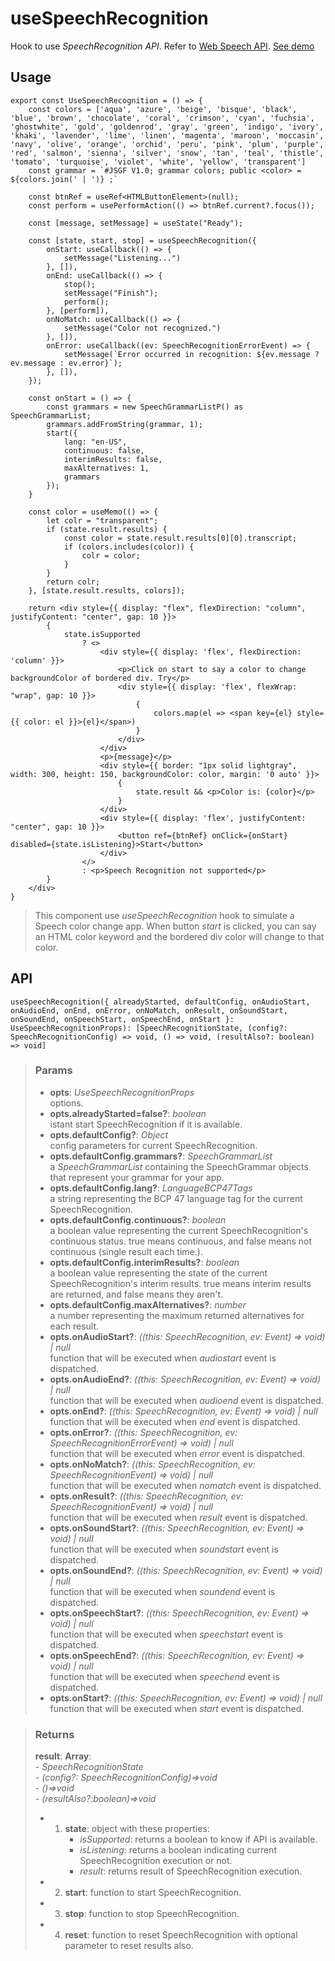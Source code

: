 # useSpeechRecognition
Hook to use _SpeechRecognition API_. Refer to [Web Speech API](https://developer.mozilla.org/en-US/docs/Web/API/SpeechRecognition). [See demo](https://nDriaDev.io/react-tools/#/hooks/api-dom/useSpeechRecognition)

## Usage

```tsx
export const UseSpeechRecognition = () => {
	const colors = ['aqua', 'azure', 'beige', 'bisque', 'black', 'blue', 'brown', 'chocolate', 'coral', 'crimson', 'cyan', 'fuchsia', 'ghostwhite', 'gold', 'goldenrod', 'gray', 'green', 'indigo', 'ivory', 'khaki', 'lavender', 'lime', 'linen', 'magenta', 'maroon', 'moccasin', 'navy', 'olive', 'orange', 'orchid', 'peru', 'pink', 'plum', 'purple', 'red', 'salmon', 'sienna', 'silver', 'snow', 'tan', 'teal', 'thistle', 'tomato', 'turquoise', 'violet', 'white', 'yellow', 'transparent']
	const grammar = `#JSGF V1.0; grammar colors; public <color> = ${colors.join(' | ')} ;`

	const btnRef = useRef<HTMLButtonElement>(null);
	const perform = usePerformAction(() => btnRef.current?.focus());

	const [message, setMessage] = useState("Ready");

	const [state, start, stop] = useSpeechRecognition({
		onStart: useCallback(() => {
			setMessage("Listening...")
		}, []),
		onEnd: useCallback(() => {
			stop();
			setMessage("Finish");
			perform();
		}, [perform]),
		onNoMatch: useCallback(() => {
			setMessage("Color not recognized.")
		}, []),
		onError: useCallback((ev: SpeechRecognitionErrorEvent) => {
			setMessage(`Error occurred in recognition: ${ev.message ? ev.message : ev.error}`);
		}, []),
	});

	const onStart = () => {
		const grammars = new SpeechGrammarListP() as SpeechGrammarList;
		grammars.addFromString(grammar, 1);
		start({
			lang: "en-US",
			continuous: false,
			interimResults: false,
			maxAlternatives: 1,
			grammars
		});
	}

	const color = useMemo(() => {
		let colr = "transparent";
		if (state.result.results) {
			const color = state.result.results[0][0].transcript;
			if (colors.includes(color)) {
				colr = color;
			}
		}
		return colr;
	}, [state.result.results, colors]);

	return <div style={{ display: "flex", flexDirection: "column", justifyContent: "center", gap: 10 }}>
		{
			state.isSupported
				? <>
					<div style={{ display: 'flex', flexDirection: 'column' }}>
						<p>Click on start to say a color to change backgroundColor of bordered div. Try</p>
						<div style={{ display: 'flex', flexWrap: "wrap", gap: 10 }}>
							{
								colors.map(el => <span key={el} style={{ color: el }}>{el}</span>)
							}
						</div>
					</div>
					<p>{message}</p>
					<div style={{ border: "1px solid lightgray", width: 300, height: 150, backgroundColor: color, margin: '0 auto' }}>
						{
							state.result && <p>Color is: {color}</p>
						}
					</div>
					<div style={{ display: 'flex', justifyContent: "center", gap: 10 }}>
						<button ref={btnRef} onClick={onStart} disabled={state.isListening}>Start</button>
					</div>
				</>
				: <p>Speech Recognition not supported</p>
		}
	</div>
}
```

> This component use _useSpeechRecognition_ hook to simulate a Speech color change app. When button _start_ is clicked, you can say an HTML color keyword and the bordered div color will change to that color.


## API

```tsx
useSpeechRecognition({ alreadyStarted, defaultConfig, onAudioStart, onAudioEnd, onEnd, onError, onNoMatch, onResult, onSoundStart, onSoundEnd, onSpeechStart, onSpeechEnd, onStart }: UseSpeechRecognitionProps): [SpeechRecognitionState, (config?: SpeechRecognitionConfig) => void, () => void, (resultAlso?: boolean) => void]
```

> ### Params
>
> - __opts__: _UseSpeechRecognitionProps_  
options.
> - __opts.alreadyStarted=false?__: _boolean_  
istant start SpeechRecognition if it is available.
> - __opts.defaultConfig?__: _Object_  
config parameters for current SpeechRecognition.
> - __opts.defaultConfig.grammars?__: _SpeechGrammarList_  
a _SpeechGrammarList_ containing the SpeechGrammar objects that represent your grammar for your app.
> - __opts.defaultConfig.lang?__: _LanguageBCP47Tags_  
a string representing the BCP 47 language tag for the current SpeechRecognition.
> - __opts.defaultConfig.continuous?__: _boolean_  
a boolean value representing the current SpeechRecognition's continuous status. true means continuous, and false means not continuous (single result each time.).
> - __opts.defaultConfig.interimResults?__: _boolean_  
a boolean value representing the state of the current SpeechRecognition's interim results. true means interim results are returned, and false means they aren't.
> - __opts.defaultConfig.maxAlternatives?__: _number_  
a number representing the maximum returned alternatives for each result.
> - __opts.onAudioStart?__: _((this: SpeechRecognition, ev: Event) => void) | null_  
function that will be executed when _audiostart_ event is dispatched.
> - __opts.onAudioEnd?__: _((this: SpeechRecognition, ev: Event) => void) | null_  
function that will be executed when _audioend_ event is dispatched.
> - __opts.onEnd?__: _((this: SpeechRecognition, ev: Event) => void) | null_  
function that will be executed when _end_ event is dispatched.
> - __opts.onError?__: _((this: SpeechRecognition, ev: SpeechRecognitionErrorEvent) => void) | null_  
function that will be executed when _error_ event is dispatched.
> - __opts.onNoMatch?__: _((this: SpeechRecognition, ev: SpeechRecognitionEvent) => void) | null_  
function that will be executed when _nomatch_ event is dispatched.
> - __opts.onResult?__: _((this: SpeechRecognition, ev: SpeechRecognitionEvent) => void) | null_  
function that will be executed when _result_ event is dispatched.
> - __opts.onSoundStart?__: _((this: SpeechRecognition, ev: Event) => void) | null_  
function that will be executed when _soundstart_ event is dispatched.
> - __opts.onSoundEnd?__: _((this: SpeechRecognition, ev: Event) => void) | null_  
function that will be executed when _soundend_ event is dispatched.
> - __opts.onSpeechStart?__: _((this: SpeechRecognition, ev: Event) => void) | null_  
function that will be executed when _speechstart_ event is dispatched.
> - __opts.onSpeechEnd?__: _((this: SpeechRecognition, ev: Event) => void) | null_  
function that will be executed when _speechend_ event is dispatched.
> - __opts.onStart?__: _((this: SpeechRecognition, ev: Event) => void) | null_  
function that will be executed when _start_ event is dispatched.
>

> ### Returns
>
> __result__:  __Array__:  
    - _SpeechRecognitionState_  
    - _(config?: SpeechRecognitionConfig)=>void_  
    - _()=>void_  
    - _(resultAlso?:boolean)=>void_  
> - 1. __state__: object with these properties:
> 		- _isSupported_: returns a boolean to know if API is available.
> 		- _isListening_: returns a boolean indicating current SpeechRecognition execution or not.
> 		- _result_: returns result of SpeechRecognition execution.
> - 2. __start__: function to start SpeechRecognition.
> - 3. __stop__: function to stop SpeechRecognition.
> - 4. __reset__: function to reset SpeechRecognition with optional parameter to reset results also.
>